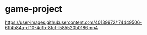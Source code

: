 # game-project

https://user-images.githubusercontent.com/40139972/174449506-6ff4b84a-df10-4c1b-8fcf-f585520b0186.mp4

